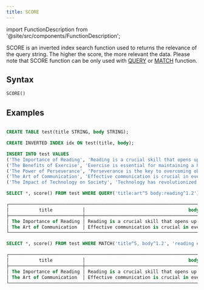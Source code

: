 ```yaml
---
title: SCORE
---
```

import FunctionDescription from '@site/src/components/FunctionDescription';

<FunctionDescription description="Introduced or updated: v1.2.425"/>

SCORE is an inverted index search function used to returns the relevance of the query string. The higher the score, the more relevant the data. Please note that SCORE function can be only used with [QUERY](query.md) or [MATCH](match.md) function.

## Syntax

```sql
SCORE()
```

## Examples

```sql

CREATE TABLE test(title STRING, body STRING);

CREATE INVERTED INDEX idx ON test(title, body);

INSERT INTO test VALUES
('The Importance of Reading', 'Reading is a crucial skill that opens up a world of knowledge and imagination.'),
('The Benefits of Exercise', 'Exercise is essential for maintaining a healthy lifestyle.'),
('The Power of Perseverance', 'Perseverance is the key to overcoming obstacles and achieving success.'),
('The Art of Communication', 'Effective communication is crucial in everyday life.'),
('The Impact of Technology on Society', 'Technology has revolutionized our society in countless ways.');

SELECT *, score() FROM test WHERE QUERY('title:art^5 body:reading^1.2');

┌────────────────────────────────────────────────────────────────────────────────────────────────────────────────────────┐
│           title           │                                      body                                      │  score()  │
├───────────────────────────┼────────────────────────────────────────────────────────────────────────────────┼───────────┤
│ The Importance of Reading │ Reading is a crucial skill that opens up a world of knowledge and imagination. │ 1.3860708 │
│ The Art of Communication  │ Effective communication is crucial in everyday life.                           │ 7.1992116 │
└────────────────────────────────────────────────────────────────────────────────────────────────────────────────────────┘

SELECT *, score() FROM test WHERE MATCH('title^5, body^1.2', 'reading everyday');

┌────────────────────────────────────────────────────────────────────────────────────────────────────────────────────────┐
│           title           │                                      body                                      │  score()  │
├───────────────────────────┼────────────────────────────────────────────────────────────────────────────────┼───────────┤
│ The Importance of Reading │ Reading is a crucial skill that opens up a world of knowledge and imagination. │  8.585282 │
│ The Art of Communication  │ Effective communication is crucial in everyday life.                           │ 1.8575745 │
└────────────────────────────────────────────────────────────────────────────────────────────────────────────────────────┘
```
